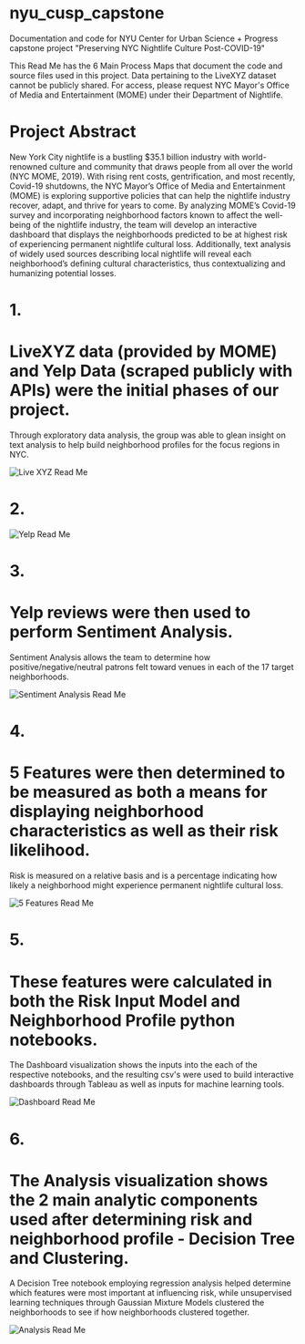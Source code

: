 # nyu_cusp_capstone
Documentation and code for NYU Center for Urban Science + Progress capstone project "Preserving NYC Nightlife Culture Post-COVID-19"

This Read Me has the 6 Main Process Maps that document the code and source files used in this project.
Data pertaining to the LiveXYZ dataset cannot be publicly shared. For access, please request NYC Mayor's Office of Media and Entertainment (MOME) under their Department of Nightlife.

# Project Abstract
New York City nightlife is a bustling $35.1 billion industry with world-renowned culture and community that draws people from all over the world (NYC MOME, 2019). With rising rent costs, gentrification, and most recently, Covid-19 shutdowns, the NYC Mayor’s Office of Media and Entertainment (MOME) is exploring supportive policies that can help the nightlife industry recover, adapt, and thrive for years to come. By analyzing MOME’s Covid-19 survey and incorporating neighborhood factors known to affect the well-being of the nightlife industry, the team will develop an interactive dashboard that displays the neighborhoods predicted to be at highest risk of experiencing permanent nightlife cultural loss. Additionally, text analysis of widely used sources describing local nightlife will reveal each neighborhood’s defining cultural characteristics, thus contextualizing and humanizing potential losses.

# 1. <h1> LiveXYZ data (provided by MOME) and Yelp Data (scraped publicly with APIs) were the initial phases of our project.
Through exploratory data analysis, the group was able to glean insight on text analysis to help build neighborhood profiles for the focus regions in NYC. 

![Live XYZ Read Me](https://user-images.githubusercontent.com/58189651/87869546-880a4900-c955-11ea-8e6f-908da5c7d68d.png)

# 2.
![Yelp Read Me](https://user-images.githubusercontent.com/58189651/87869610-fd761980-c955-11ea-9790-67d0daea139f.png)


# 3. <h1> Yelp reviews were then used to perform Sentiment Analysis.
Sentiment Analysis allows the team to determine how positive/negative/neutral patrons felt toward venues in each of the 17 target neighborhoods.

![Sentiment Analysis Read Me](https://user-images.githubusercontent.com/58189651/87869621-0ebf2600-c956-11ea-839d-bb0d56fc55b9.png)


# 4. <h1> 5 Features were then determined to be measured as both a means for displaying neighborhood characteristics as well as their risk likelihood. 
Risk is measured on a relative basis and is a percentage indicating how likely a neighborhood might experience permanent nightlife cultural loss.

![5 Features Read Me](https://user-images.githubusercontent.com/58189651/87869641-2dbdb800-c956-11ea-8fc8-9b55a17319e7.png)


# 5. <h1> These features were calculated in both the Risk Input Model and Neighborhood Profile python notebooks. 
The Dashboard visualization shows the inputs into the each of the respective notebooks, and the resulting csv's were used to build interactive dashboards through Tableau as well as inputs for machine learning tools.

![Dashboard Read Me](https://user-images.githubusercontent.com/58189651/87869645-3a421080-c956-11ea-83d6-6ab243cfe308.png)

# 6. <h1> The Analysis visualization shows the 2 main analytic components used after determining risk and neighborhood profile - Decision Tree and Clustering.
A Decision Tree notebook employing regression analysis helped determine which features were most important at influencing risk, while unsupervised learning techniques through Gaussian Mixture Models clustered the neighborhoods to see if how neighborhoods clustered together.

![Analysis Read Me](https://user-images.githubusercontent.com/58189651/87869649-4332e200-c956-11ea-945f-7b40cf7c71f1.png)
